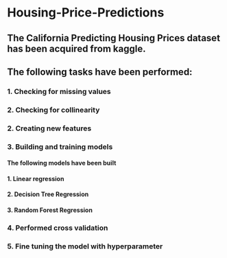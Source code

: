 # Housing-Price-Predictions

## The California Predicting Housing Prices dataset has been acquired from kaggle.
## The following tasks have been performed:

### 1. Checking for missing values
### 2. Checking for collinearity
### 2. Creating new features
### 3. Building and training models
####   The following models have been built
####     1. Linear regression
####     2. Decision Tree Regression
####     3. Random Forest Regression
### 4. Performed cross validation
### 5. Fine tuning the model with hyperparameter
